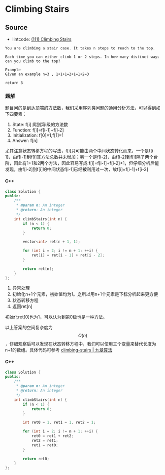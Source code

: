 # Climbing Stairs


## Source

- lintcode: [(111) Climbing Stairs](http://www.lintcode.com/en/problem/climbing-stairs/)

```
You are climbing a stair case. It takes n steps to reach to the top.

Each time you can either climb 1 or 2 steps. In how many distinct ways can you climb to the top?

Example
Given an example n=3 , 1+1+1=2+1=1+2=3

return 3
```

### 题解

题目问的是到达顶端的方法数，我们采用序列类问题的通用分析方法，可以得到如下四要素：

1. State: f[i] 爬到第i级的方法数
2. Function: f[i]=f[i-1]+f[i-2]
3. Initialization: f[0]=1,f[1]=1
4. Answer: f[n]

尤其注意状态转移方程的写法，f[i]只可能由两个中间状态转化而来，一个是f[i-1]，由f[i-1]到f[i]其方法总数并未增加；另一个是f[i-2]，由f[i-2]到f[i]隔了两个台阶，因此有1+1和2两个方法，因此容易写成 f[i]=f[i-1]+f[i-2]+1，但仔细分析后能发现，由f[i-2]到f[i]的中间状态f[i-1]已经被利用过一次，故f[i]=f[i-1]+f[i-2]

#### C++

```c++
class Solution {
public:
    /**
     * @param n: An integer
     * @return: An integer
     */
    int climbStairs(int n) {
        if (n < 1) {
            return 0;
        }

        vector<int> ret(n + 1, 1);

        for (int i = 2; i != n + 1; ++i) {
            ret[i] = ret[i - 1] + ret[i - 2];
        }

        return ret[n];
    }
};
```

1. 异常处理
2. 初始化n+1个元素，初始值均为1。之所以用n+1个元素是下标分析起来更方便
3. 状态转移方程
4. 返回ret[n]

初始化ret[0]也为1，可以认为到第0级也是一种方法。

以上答案的空间复杂度为 $$O(n)$$，仔细观察后可以发现在状态转移方程中，我们可以使用三个变量来替代长度为n+1的数组。具体代码可参考 [climbing-stairs | 九章算法 ](http://www.jiuzhang.com/solutions/climbing-stairs/)

#### C++

```c++
class Solution {
public:
    /**
     * @param n: An integer
     * @return: An integer
     */
    int climbStairs(int n) {
        if (n < 1) {
            return 0;
        }

        int ret0 = 1, ret1 = 1, ret2 = 1;

        for (int i = 2; i != n + 1; ++i) {
            ret0 = ret1 + ret2;
            ret2 = ret1;
            ret1 = ret0;
        }

        return ret0;
    }
};
```
